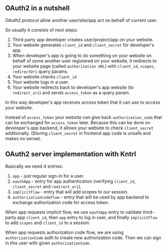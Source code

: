 ## OAuth2 in a nutshell

OAuth2 protocol allow another user/site/app act on behalf of current user.

So usually it consists of next steps:
1. Third party app developer creates user/project/app on your website.
2. Your website generates `client_id` and `client_secret` for developer's app.
3. When developer's app is going to do something on your website on behalf of some another user registered on your website, 
it redirects to your website page (called `authorization URL`) with `client_id`, `scopes`, `redirectUri` query params.
4. Your website checks `client_id`
5. Your website logs in a user.
6. Your website redirects back to developer's app website (to `redirect_uri`) and sends `access_token` as a query param.

In this way developer's app receives access token that it can use to access your website.

Instead of `access_token` your website can give back `authorization_code` that can be exchanged for `access_token` later.
Because this can be done on developer's app backend, it allows your website to check `client_secret` additionally.
(Storing `client_secret` in frontend app code is unsafe and makes no sense).

## OAuth2 server implementation with Kntrl

Basically we need 4 entries:
1. `app` - just regular sign-in for a user.
2. `oauthApp` - entry for app authentication (verifying `client_id`, `client_secret` and `redirect_uri`).
3. `implicitFlow` - entry that will add scopes to our session.
4. `authorizationCodeFlow` - entry that will be used by app backend to exchange authorization code for access token.

When app requests implicit flow, we use `oauthApp` entry to validate third-party app `client_id`, 
then `app` entry to log in user, and finally `implicitFlow` to add `scopes` and `client_id` to a session.

When app requests authorization code flow, we are using `authorizationCode` auth to create new authorization code.
Then we can sign in this user with given `authorizationCode`.